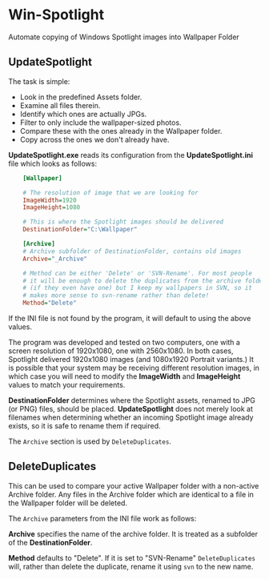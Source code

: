 # Win-Spotlight

Automate copying of Windows Spotlight images into Wallpaper Folder

## UpdateSpotlight

The task is simple:

* Look in the predefined Assets folder.
* Examine all files therein.
* Identify which ones are actually JPGs.
* Filter to only include the wallpaper-sized photos.
* Compare these with the ones already in the Wallpaper folder.
* Copy across the ones we don't already have.

**UpdateSpotlight.exe** reads its configuration from the **UpdateSpotlight.ini** file which looks as follows:

```ini
    [Wallpaper]

    # The resolution of image that we are looking for
    ImageWidth=1920
    ImageHeight=1080

    # This is where the Spotlight images should be delivered
    DestinationFolder="C:\Wallpaper"

    [Archive]
    # Archive subfolder of DestinationFolder, contains old images
    Archive="_Archive"

    # Method can be either 'Delete' or 'SVN-Rename'. For most people
    # it will be enough to delete the duplicates from the archive folder
    # (if they even have one) but I keep my wallpapers in SVN, so it
    # makes more sense to svn-rename rather than delete!
    Method="Delete"
```

If the INI file is not found by the program, it will default to using the above values.

The program was developed and tested on two computers, one with a screen resolution of 1920x1080, one with 2560x1080. In both cases, Spotlight delivered 1920x1080 images (and 1080x1920 Portrait variants.) It is possible that your system may be receiving different resolution images, in which case you will need to modify the **ImageWidth** and **ImageHeight** values to match your requirements.

**DestinationFolder** determines where the Spotlight assets, renamed to JPG (or PNG) files, should be placed. **UpdateSpotlight** does not merely look at filenames when determining whether an incoming Spotlight image already exists, so it is safe to rename them if required.

The `Archive` section is used by `DeleteDuplicates`.

## DeleteDuplicates

This can be used to compare your active Wallpaper folder with a non-active Archive folder. Any files in the Archive folder which are identical to a file in the Wallpaper folder will be deleted.

The `Archive` parameters from the INI file work as follows:

**Archive** specifies the name of the archive folder. It is treated as a subfolder of the **DestinationFolder**.

**Method** defaults to "Delete". If it is set to "SVN-Rename" `DeleteDuplicates` will, rather than delete the duplicate, rename it using `svn` to the new name.
